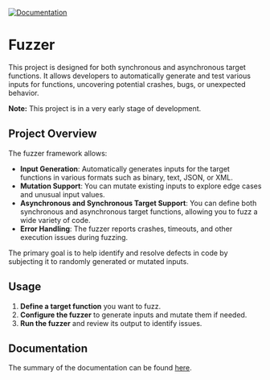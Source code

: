[![Documentation](https://img.shields.io/badge/Documentation-mdBook-blue)](https://0xb-s.github.io/fuzzer/)
#  Fuzzer 

This project is designed for both synchronous and asynchronous target functions. It allows developers to automatically generate and test various inputs for functions, uncovering potential crashes, bugs, or unexpected behavior.

**Note:** This project is in a very early stage of development.


## Project Overview

The fuzzer framework allows:

- **Input Generation**: Automatically generates inputs for the target functions in various formats such as binary, text, JSON, or XML.
- **Mutation Support**: You can mutate existing inputs to explore edge cases and unusual input values.
- **Asynchronous and Synchronous Target Support**: You can define both synchronous and asynchronous target functions, allowing you to fuzz a wide variety of code.
- **Error Handling**: The fuzzer reports crashes, timeouts, and other execution issues during fuzzing.

The primary goal is to help identify and resolve defects in code by subjecting it to randomly generated or mutated inputs.

## Usage

1. **Define a target function** you want to fuzz.
2. **Configure the fuzzer** to generate inputs and mutate them if needed.
3. **Run the fuzzer** and review its output to identify issues.


## Documentation

The summary of the documentation can be found [here](documentation/src/SUMMARY.md).
